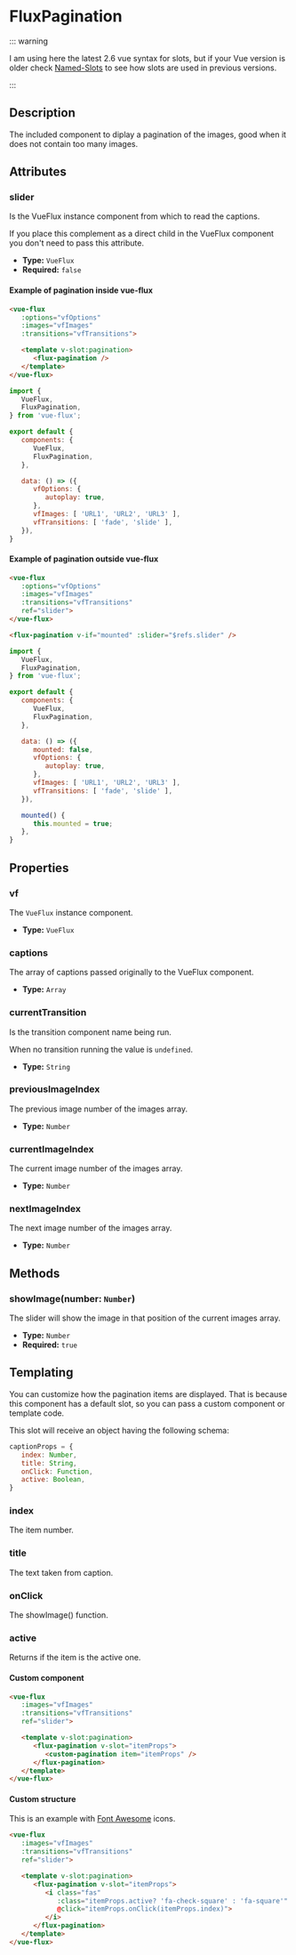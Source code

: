 ---
---

# FluxPagination

::: warning

I am using here the latest 2.6 vue syntax for slots, but if your Vue version is older check [Named-Slots](https://vuejs.org/v2/guide/components-slots.html#Named-Slots) to see how slots are used in previous versions.

:::

## Description

The included component to diplay a pagination of the images, good when it does not contain too many images.

## Attributes

### slider

Is the VueFlux instance component from which to read the captions.

If you place this complement as a direct child in the VueFlux component you don't need to pass this attribute.

- **Type:** `VueFlux`
- **Required:** `false`

#### Example of pagination inside vue-flux

``` html
<vue-flux
   :options="vfOptions"
   :images="vfImages"
   :transitions="vfTransitions">

   <template v-slot:pagination>
      <flux-pagination />
   </template>
</vue-flux>
```

``` javascript
import {
   VueFlux,
   FluxPagination,
} from 'vue-flux';

export default {
   components: {
      VueFlux,
      FluxPagination,
   },

   data: () => ({
      vfOptions: {
         autoplay: true,
      },
      vfImages: [ 'URL1', 'URL2', 'URL3' ],
      vfTransitions: [ 'fade', 'slide' ],
   }),
}
```

#### Example of pagination outside vue-flux

``` html
<vue-flux
   :options="vfOptions"
   :images="vfImages"
   :transitions="vfTransitions"
   ref="slider">
</vue-flux>

<flux-pagination v-if="mounted" :slider="$refs.slider" />
```

``` javascript
import {
   VueFlux,
   FluxPagination,
} from 'vue-flux';

export default {
   components: {
      VueFlux,
      FluxPagination,
   },

   data: () => ({
      mounted: false,
      vfOptions: {
         autoplay: true,
      },
      vfImages: [ 'URL1', 'URL2', 'URL3' ],
      vfTransitions: [ 'fade', 'slide' ],
   }),

   mounted() {
      this.mounted = true;
   },
}
```

## Properties

### vf

The `VueFlux` instance component.

- **Type:** `VueFlux`

### captions

The array of captions passed originally to the VueFlux component.

- **Type:** `Array`

### currentTransition

Is the transition component name being run.

When no transition running the value is `undefined`.

- **Type:** `String`

### previousImageIndex

The previous image number of the images array.

- **Type:** `Number`

### currentImageIndex

The current image number of the images array.

- **Type:** `Number`

### nextImageIndex

The next image number of the images array.

- **Type:** `Number`

## Methods

### showImage(number: `Number`)

The slider will show the image in that position of the current images array.

* **Type:** `Number`
* **Required:** `true`

## Templating

You can customize how the pagination items are displayed. That is because this component has a default slot, so you can pass a custom component or template code.

This slot will receive an object having the following schema:

``` js
captionProps = {
   index: Number,
   title: String,
   onClick: Function,
   active: Boolean,
}
```

### index

The item number.

### title

The text taken from caption.

### onClick

The showImage() function.

### active

Returns if the item is the active one.

#### Custom component

``` html
<vue-flux
   :images="vfImages"
   :transitions="vfTransitions"
   ref="slider">

   <template v-slot:pagination>
      <flux-pagination v-slot="itemProps">
         <custom-pagination item="itemProps" />
      </flux-pagination>
   </template>
</vue-flux>
```

#### Custom structure

This is an example with [Font Awesome](https://fontawesome.com/) icons.

``` html
<vue-flux
   :images="vfImages"
   :transitions="vfTransitions"
   ref="slider">

   <template v-slot:pagination>
      <flux-pagination v-slot="itemProps">
         <i class="fas"
            :class="itemProps.active? 'fa-check-square' : 'fa-square'"
            @click="itemProps.onClick(itemProps.index)">
         </i>
      </flux-pagination>
   </template>
</vue-flux>
```
